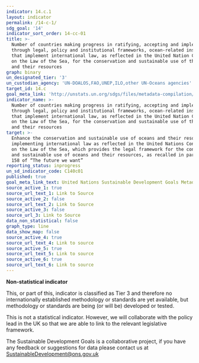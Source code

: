 ```yaml
---
indicator: 14.c.1
layout: indicator
permalink: /14-c-1/
sdg_goal: '14'
indicator_sort_order: 14-cc-01
title: >-
  Number of countries making progress in ratifying, accepting and implementing
  through legal, policy and institutional frameworks, ocean-related instruments
  that implement international law, as reflected in the United Nation Convention
  on the Law of the Sea, for the conservation and sustainable use of the oceans
  and their resources
graph: binary
un_designated_tier: '3'
un_custodian_agency: 'UN-DOALOS,FAO,UNEP,ILO,other UN-Oceans agencies'
target_id: 14.c
goal_meta_link: 'http://unstats.un.org/sdgs/files/metadata-compilation/Metadata-Goal-14.pdf'
indicator_name: >-
  Number of countries making progress in ratifying, accepting and implementing
  through legal, policy and institutional frameworks, ocean-related instruments
  that implement international law, as reflected in the United Nation Convention
  on the Law of the Sea, for the conservation and sustainable use of the oceans
  and their resources
target: >-
  Enhance the conservation and sustainable use of oceans and their resources by
  implementing international law as reflected in the United Nations Convention
  on the Law of the Sea, which provides the legal framework for the conservation
  and sustainable use of oceans and their resources, as recalled in paragraph
  158 of “The future we want”
reporting_status: inprogress
un_sd_indicator_code: C140c01
published: true
goal_meta_link_text: United Nations Sustainable Development Goals Metadata (pdf 288kB)
source_active_1: true
source_url_text_1: Link to Source
source_active_2: false
source_url_text_2: Link to Source
source_active_3: false
source_url_3: Link to Source
data_non_statistical: false
graph_type: line
data_show_map: false
source_active_4: true
source_url_text_4: Link to source
source_active_5: true
source_url_text_5: Link to source
source_active_6: true
source_url_text_6: Link to source
---
```

**Non-statistical indicator**               

This, or part of this, indicator is classified as Tier 3 and therefore no internationally established methodology or standards are yet available, but methodology or standards are being (or will be) developed or tested.       

This is not a statistical indicator. However, we will collaborate with the policy lead in the UK so that we are able to link to the relevant legislative framework.

The Sustainable Development Goals is a collaborative project, if you have any feedback or suggestions for data please contact us at <SustainableDevelopment@ons.gov.uk>
